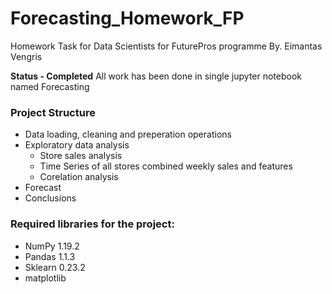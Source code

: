 # Forecasting_Homework_FP
Homework Task for Data Scientists for FuturePros programme By. Eimantas Vengris

**Status - Completed**
All work has been done in single jupyter notebook named Forecasting

### Project Structure
* Data loading, cleaning and preperation operations
* Exploratory data analysis
  * Store sales analysis
  * Time Series of all stores combined weekly sales and features
  * Corelation analysis
* Forecast
* Conclusions

### Required libraries for the project:
* NumPy 1.19.2
* Pandas 1.1.3
* Sklearn 0.23.2
* matplotlib
